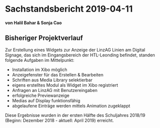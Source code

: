 # Sachstandsbericht 2019-04-11
#### von Halil Bahar & Sonja Cao

## Bisheriger Projektverlauf
Zur Erstellung eines Widgets zur Anzeige der LinzAG Linien am Digital Signage, das sich im Eingangsbereich der HTL-Leonding befindet, standen folgende Aufgaben im Mittelpunkt:

* Installation im Xibo möglich
* Anzeigefenster für das Erstellen & Bearbeiten
* Schriften aus Media Library selektierbar
* eigens erstelltes Modul als Widget im Xibo registriert
* Anfragen an LinzAG mit Benutzereingaben
* erfolgreiche Previewanzeige
* Medias auf Display funktionsfähig
* abgelaufene Einträge werden mittels Animation zugeklappt

Diese Ergebnisse wurden in der ersten Hälfte des Schuljahres 2018/19 (Beginn: Dezember 2018 - aktuell: April 2019) erreicht.